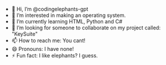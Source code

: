 - 👋 Hi, I’m @codingelephants-gpt
- 👀 I’m interested in making an operating system.
- 🌱 I’m currently learning HTML, Python and C#
- 💞️ I’m looking for someone to collaborate on my project called: "KeySuite" 
- 📫 How to reach me: You cant!
- 😄 Pronouns: I have none!
- ⚡ Fun fact: I like elephants? I guess.

<!---
codingelephants-gpt/codingelephants-gpt is a ✨ special ✨ repository because its `README.md` (this file) appears on your GitHub profile.
You can click the Preview link to take a look at your changes.
--->
